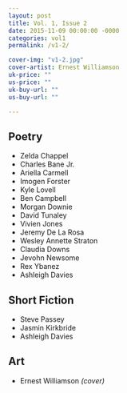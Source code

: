 ```yaml
---
layout: post
title: Vol. 1, Issue 2
date: 2015-11-09 00:00:00 -0000
categories: vol1
permalink: /v1-2/

cover-img: "v1-2.jpg"
cover-artist: Ernest Williamson
uk-price: ""
us-price: ""
uk-buy-url: ""
us-buy-url: ""

---
```


## Poetry

- Zelda Chappel
- Charles Bane Jr.
- Ariella Carmell
- Imogen Forster
- Kyle Lovell
- Ben Campbell
- Morgan Downie
- David Tunaley
- Vivien Jones
- Jeremy De La Rosa
- Wesley Annette Straton
- Claudia Downs
- Jevohn Newsome
- Rex Ybanez
- Ashleigh Davies

## Short Fiction

- Steve Passey
- Jasmin Kirkbride
- Ashleigh Davies

## Art

- Ernest Williamson *(cover)*
